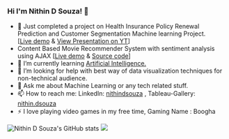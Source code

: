 ### Hi I'm Nithin D Souza! 👋

- 🔭 Just completed a project on Health Insurance Policy Renewal Prediction and Customer Segmentation Machine learning Project.     
      [[Live demo](https://health-insurance-renewal-pred.herokuapp.com/) & [View Presentation on YT](https://youtu.be/9Ymq7WSuXDE)]
- Content Based Movie Recommender System with sentiment analysis using AJAX [[Live demo](https://hollywoodmovie.herokuapp.com/) & [Source code](https://github.com/nithindsouza/Movie-Recommendation-System-with-sentimemtal-analysis)]
- 🌱 I’m currently learning [Artificial Intelligence.](https://en.wikipedia.org/wiki/Artificial_intelligence)
- 🤔 I’m looking for help with best way of data visualization techniques for non-technical audience.
- 💬 Ask me about Machine Learning or any tech related stuff.
- 📫 How to reach me: LinkedIn: [nithindsouza](https://www.linkedin.com/in/nithinsouza/) , Tableau-Gallery: [nithin.dsouza](https://public.tableau.com/profile/nithin.dsouza#!/)
- ⚡ I love playing video games in my free time, Gaming Name : Boogha

![Nithin D Souza's GitHub stats](https://github-readme-stats.vercel.app/api?username=nithindsouza&show_icons=true&theme=radical)
<img src= "https://github-readme-stats.vercel.app/api/top-langs/?username=nithindsouza&&show_icons=true&title_color=ffffff&icon_color=bb2acf&text_color=daf7dc&bg_color=151515">            
